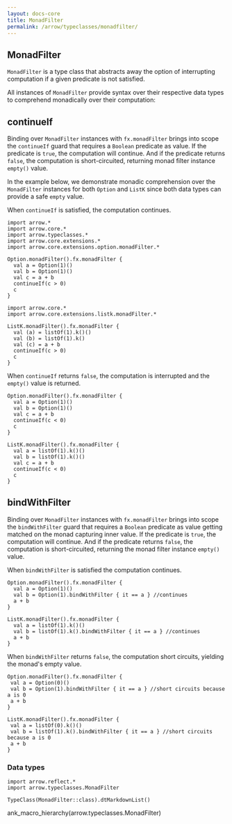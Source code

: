 ```yaml
---
layout: docs-core
title: MonadFilter
permalink: /arrow/typeclasses/monadfilter/
---
```


## MonadFilter




`MonadFilter` is a type class that abstracts away the option of interrupting computation if a given predicate is not satisfied.

All instances of `MonadFilter` provide syntax over their respective data types to comprehend monadically over their computation:

## continueIf

Binding over `MonadFilter` instances with `fx.monadFilter` brings into scope the `continueIf` guard that requires a `Boolean` predicate as value. If the predicate is `true`, the computation will continue. And if the predicate returns `false`, the computation is short-circuited, returning monad filter instance `empty()` value.

In the example below, we demonstrate monadic comprehension over the `MonadFilter` instances for both `Option` and `ListK` since both data types can provide a safe `empty` value.

When `continueIf` is satisfied, the computation continues.

```kotlin:ank
import arrow.*
import arrow.core.*
import arrow.typeclasses.*
import arrow.core.extensions.*
import arrow.core.extensions.option.monadFilter.*

Option.monadFilter().fx.monadFilter {
  val a = Option(1)()
  val b = Option(1)()
  val c = a + b
  continueIf(c > 0)
  c
}
```

```kotlin:ank
import arrow.core.*
import arrow.core.extensions.listk.monadFilter.*

ListK.monadFilter().fx.monadFilter {
  val (a) = listOf(1).k()()
  val (b) = listOf(1).k()
  val (c) = a + b
  continueIf(c > 0)
  c
}
```    

When `continueIf` returns `false`, the computation is interrupted and the `empty()` value is returned.

```kotlin:ank
Option.monadFilter().fx.monadFilter {
  val a = Option(1)()
  val b = Option(1)()
  val c = a + b
  continueIf(c < 0)
  c
}
```

```kotlin:ank
ListK.monadFilter().fx.monadFilter {
  val a = listOf(1).k()()
  val b = listOf(1).k()()
  val c = a + b
  continueIf(c < 0)
  c
}
```    

## bindWithFilter

Binding over `MonadFilter` instances with `fx.monadFilter` brings into scope the `bindWithFilter` guard that requires a `Boolean` predicate as value getting matched on the monad capturing inner value. If the predicate is `true`, the computation will continue. And if the predicate returns `false`, the computation is short-circuited, returning the monad filter instance `empty()` value.

When `bindWithFilter` is satisfied the computation continues.

```kotlin:ank
Option.monadFilter().fx.monadFilter {
  val a = Option(1)()
  val b = Option(1).bindWithFilter { it == a } //continues
  a + b
}
```

```kotlin:ank
ListK.monadFilter().fx.monadFilter {
  val a = listOf(1).k()()
  val b = listOf(1).k().bindWithFilter { it == a } //continues
  a + b
}
```

When `bindWithFilter` returns `false`, the computation short circuits, yielding the monad's empty value.

```kotlin:ank
Option.monadFilter().fx.monadFilter {
 val a = Option(0)()
 val b = Option(1).bindWithFilter { it == a } //short circuits because a is 0
 a + b
}
```   

```kotlin:ank
ListK.monadFilter().fx.monadFilter {
 val a = listOf(0).k()()
 val b = listOf(1).k().bindWithFilter { it == a } //short circuits because a is 0
 a + b
}
```

### Data types

```kotlin:ank:replace
import arrow.reflect.*
import arrow.typeclasses.MonadFilter

TypeClass(MonadFilter::class).dtMarkdownList()
```

ank_macro_hierarchy(arrow.typeclasses.MonadFilter)

